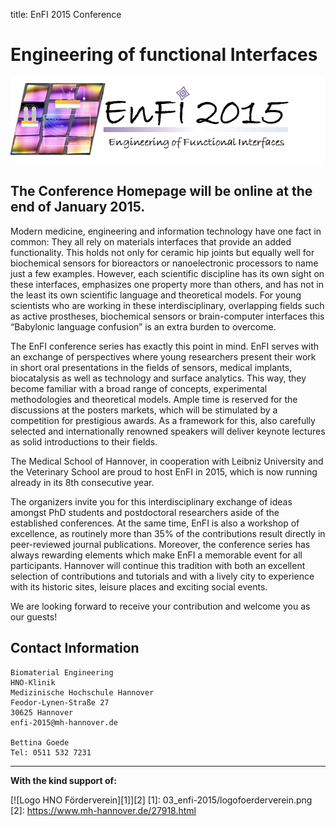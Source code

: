 title: EnFI 2015 Conference

Engineering of functional Interfaces
====================================

![Logo EnFI 2015](03_enfi-2015/logo.png)

The Conference Homepage will be online at the end of January 2015.
---

Modern medicine, engineering and information technology have one fact in common: They all rely on materials interfaces that provide an added functionality. This holds not only for ceramic hip joints but equally well for biochemical sensors for bioreactors or nanoelectronic processors to name just a few examples. However, each scientific discipline has its own sight on these interfaces, emphasizes one property more than others, and has not in the least its own scientific language and theoretical models. For young scientists who are working in these interdisciplinary, overlapping fields such as active prostheses, biochemical sensors or brain-computer interfaces this “Babylonic language confusion” is an extra burden to overcome.

The EnFI conference series has exactly this point in mind. EnFI serves with an exchange of perspectives where young researchers present their work in short oral presentations in the fields of sensors, medical implants, biocatalysis as well as technology and surface analytics. This way, they become familiar with a broad range of concepts, experimental methodologies and theoretical models. Ample time is reserved for the discussions at the posters markets, which will be stimulated by a competition for prestigious awards. As a framework for this, also carefully selected and internationally renowned speakers will deliver keynote lectures as solid introductions to their fields.

The Medical School of Hannover, in cooperation with Leibniz University and the Veterinary School are proud to host EnFI in 2015, which is now running already in its 8th consecutive year.

The organizers invite you for this interdisciplinary exchange of ideas amongst PhD students and postdoctoral researchers aside of the established conferences. At the same time, EnFI is also a workshop of excellence, as routinely more than 35% of the contributions result directly in peer-reviewed journal publications. Moreover, the conference series has always rewarding elements which make EnFI a memorable event for all participants. Hannover will continue this tradition with both an excellent selection of contributions and tutorials and with a lively city to experience with its historic sites, leisure places and exciting social events.

We are looking forward to receive your contribution and welcome you as our guests!

<!--
News
----

### Opening of Conference Website

Datum | The EnFI-2015 website is now online available.
Early birds may start [sending in abstracts](03_enfi-2015/abstracts.html).
### Sponsors

Logos der Sponsoren und links zu deren Websites


***
-->
Contact Information
-------

```
Biomaterial Engineering
HNO-Klinik
Medizinische Hochschule Hannover
Feodor-Lynen-Straße 27
30625 Hannover
enfi-2015@mh-hannover.de

Bettina Goede
Tel: 0511 532 7231
```

--------------------------------------------------------
**With the kind support of:**



[![Logo HNO Förderverein][1]][2]
[1]: 03_enfi-2015/logofoerderverein.png
[2]: https://www.mh-hannover.de/27918.html